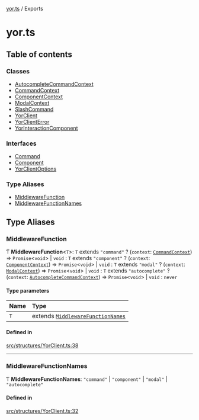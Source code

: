[yor.ts](README.md) / Exports

# yor.ts

## Table of contents

### Classes

- [AutocompleteCommandContext](classes/AutocompleteCommandContext.md)
- [CommandContext](classes/CommandContext.md)
- [ComponentContext](classes/ComponentContext.md)
- [ModalContext](classes/ModalContext.md)
- [SlashCommand](classes/SlashCommand.md)
- [YorClient](classes/YorClient.md)
- [YorClientError](classes/YorClientError.md)
- [YorInteractionComponent](classes/YorInteractionComponent.md)

### Interfaces

- [Command](interfaces/Command.md)
- [Component](interfaces/Component.md)
- [YorClientOptions](interfaces/YorClientOptions.md)

### Type Aliases

- [MiddlewareFunction](modules.md#middlewarefunction)
- [MiddlewareFunctionNames](modules.md#middlewarefunctionnames)

## Type Aliases

### MiddlewareFunction

Ƭ **MiddlewareFunction**\<`T`\>: `T` extends ``"command"`` ? (`context`: [`CommandContext`](classes/CommandContext.md)) => `Promise`\<`void`\> \| `void` : `T` extends ``"component"`` ? (`context`: [`ComponentContext`](classes/ComponentContext.md)) => `Promise`\<`void`\> \| `void` : `T` extends ``"modal"`` ? (`context`: [`ModalContext`](classes/ModalContext.md)) => `Promise`\<`void`\> \| `void` : `T` extends ``"autocomplete"`` ? (`context`: [`AutocompleteCommandContext`](classes/AutocompleteCommandContext.md)) => `Promise`\<`void`\> \| `void` : `never`

#### Type parameters

| Name | Type |
| :------ | :------ |
| `T` | extends [`MiddlewareFunctionNames`](modules.md#middlewarefunctionnames) |

#### Defined in

[src/structures/YorClient.ts:38](https://github.com/OreOreki/interactions.ts/blob/2616a4b/src/structures/YorClient.ts#L38)

___

### MiddlewareFunctionNames

Ƭ **MiddlewareFunctionNames**: ``"command"`` \| ``"component"`` \| ``"modal"`` \| ``"autocomplete"``

#### Defined in

[src/structures/YorClient.ts:32](https://github.com/OreOreki/interactions.ts/blob/2616a4b/src/structures/YorClient.ts#L32)
